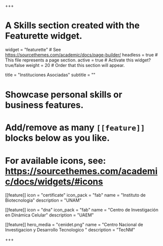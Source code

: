 +++
# A Skills section created with the Featurette widget.
widget = "featurette"  # See https://sourcethemes.com/academic/docs/page-builder/
headless = true  # This file represents a page section.
active = true  # Activate this widget? true/false
weight = 20  # Order that this section will appear.

title = "Instituciones Asociadas"
subtitle = ""

# Showcase personal skills or business features.
# 
# Add/remove as many `[[feature]]` blocks below as you like.
# 
# For available icons, see: https://sourcethemes.com/academic/docs/widgets/#icons

[[feature]]
  icon = "certificate"
  icon_pack = "fab"
  name = "Instituto de Biotecnologia"
  description = "UNAM"
  
[[feature]]
  icon = "dna"
  icon_pack = "fab"
  name = "Centro de Investigación en Dinámica Celular"
  description = "UAEM"  
  
[[feature]]
  hero_media = "cenidet.png"
  name = "Centro Nacional de Investigacion y Desarrollo Tecnologico "
  description = "TecNM"

+++
